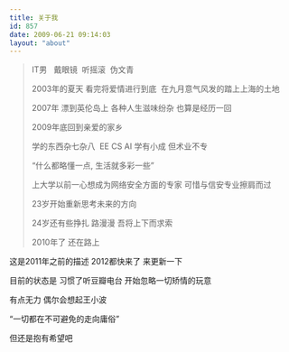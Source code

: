 ```yaml
---
title: 关于我
id: 857
date: 2009-06-21 09:14:03
layout: "about"
---
```


> IT男   戴眼镜  听摇滚  伪文青
>
>
> 2003年的夏天 看完将爱情进行到底  在九月意气风发的踏上上海的土地
>
>
> 2007年 漂到英伦岛上 各种人生滋味纷杂 也算是经历一回
>
>
> 2009年底回到亲爱的家乡
>
>
> 学的东西杂七杂八  EE CS AI 学有小成 但术业不专
>
>
> “什么都略懂一点, 生活就多彩一些”
>
>
> 上大学以前一心想成为网络安全方面的专家 可惜与信安专业擦肩而过
>
>
> 23岁开始重新思考未来的方向
>
>
> 24岁还有些挣扎 路漫漫 吾将上下而求索
>
>
> 2010年了  还在路上

这是2011年之前的描述  2012都快来了  来更新一下

目前的状态是  习惯了听豆瓣电台  开始忽略一切矫情的玩意

有点无力  偶尔会想起王小波

“一切都在不可避免的走向庸俗”

但还是抱有希望吧